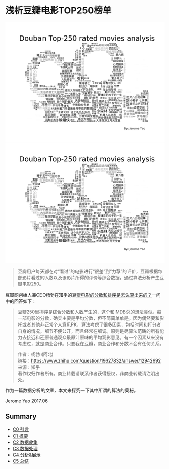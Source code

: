 # 浅析豆瓣电影TOP250榜单

![filmcloud](https://raw.githubusercontent.com/JeromeYao/PyProjects/master/douban_top250/book/assets/filmCloud.png)
![filmcloud](./assets/filmCloud.png)
> 豆瓣用户每天都在对“看过”的电影进行“很差”到“力荐”的评价，豆瓣根据每部影片看过的人数以及该影片所得的评价等综合数据，通过算法分析产生豆瓣电影250。

豆瓣网创始人兼CEO杨勃在知乎的[豆瓣电影的分数和排序是怎么算出来的？](https://www.zhihu.com/question/19627832)一问中的回答如下：  
> 豆瓣250里排序是综合分数和人数产生的，这个和IMDB总的想法类似。每一部电影的分数，确实主要是平均分数，但不简简单单是。因为偶然要和影托或者其他非正常个人意见PK，算法考虑了很多因素，包括时间和打分者自身的情况。细节不便公开，而且经常在细调。原则是尽算法范畴的所有能力去接近和还原普通观众最原汁原味的平均观影意见。有一个因素从来没有考虑过，就是商业合作。只要我在豆瓣，商业合作和分数不会有任何关系。  
> 
> 作者：杨勃 (阿北)  
链接：https://www.zhihu.com/question/19627832/answer/12942692  
来源：知乎  
著作权归作者所有。商业转载请联系作者获得授权，非商业转载请注明出处。  
  
作为一篇数据分析的文章，本文来探究一下其中所谓的算法的奥秘。


  
Jerome Yao
2017.06

## Summary

* [C0 引言](README.md)
* [C1 概要](c1-Target.md)
* [C2 数据收集](c2-Collecting.md)
* [C3 数据处理](c3-Process.md)
* [C4 分析&展示](c4-Analysis.md)
* [C5 总结](c5-Conclusion.md)
